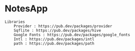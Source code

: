 # NotesApp

    Libraries
        Provider : https://pub.dev/packages/provider
        Sqflite : https://pub.dev/packages/hive
        Google Fonts : https://pub.dev/packages/google_fonts
        Intl : https://pub.dev/packages/intl
        path : https://pub.dev/packages/path
